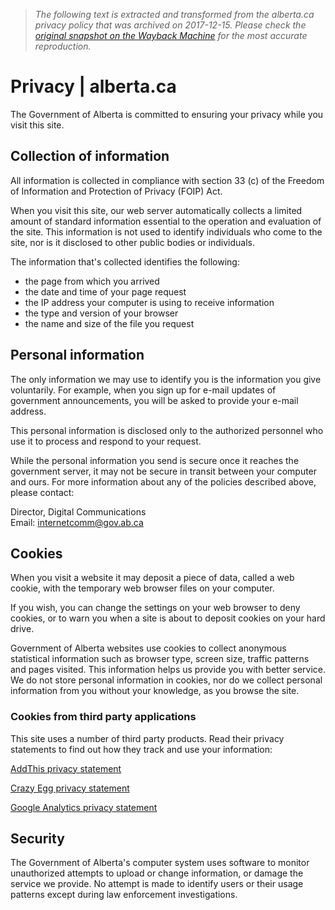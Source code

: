 > *The following text is extracted and transformed from the alberta.ca privacy policy that was archived on 2017-12-15. Please check the [original snapshot on the Wayback Machine](https://web.archive.org/web/20171215180505id_/https%3A//www.alberta.ca/privacystatement.aspx) for the most accurate reproduction.*

# Privacy | alberta.ca

The Government of Alberta is committed to ensuring your privacy while you visit this site. 

## Collection of information

All information is collected in compliance with section 33 (c) of the Freedom of Information and Protection of Privacy (FOIP) Act.

When you visit this site, our web server automatically collects a limited amount of standard information essential to the operation and evaluation of the site. This information is not used to identify individuals who come to the site, nor is it disclosed to other public bodies or individuals.

The information that's collected identifies the following:

  * the page from which you arrived
  * the date and time of your page request
  * the IP address your computer is using to receive information
  * the type and version of your browser
  * the name and size of the file you request



## Personal information

The only information we may use to identify you is the information you give voluntarily. For example, when you sign up for e-mail updates of government announcements, you will be asked to provide your e-mail address.

This personal information is disclosed only to the authorized personnel who use it to process and respond to your request.

While the personal information you send is secure once it reaches the government server, it may not be secure in transit between your computer and ours. For more information about any of the policies described above, please contact:

Director, Digital Communications  
Email: [internetcomm@gov.ab.ca](mailto:internetcomm@gov.ab.ca?subject=GOA%20Privacy%20statement)

## Cookies

When you visit a website it may deposit a piece of data, called a web cookie, with the temporary web browser files on your computer.

If you wish, you can change the settings on your web browser to deny cookies, or to warn you when a site is about to deposit cookies on your hard drive.

Government of Alberta websites use cookies to collect anonymous statistical information such as browser type, screen size, traffic patterns and pages visited. This information helps us provide you with better service. We do not store personal information in cookies, nor do we collect personal information from you without your knowledge, as you browse the site.

### Cookies from third party applications

This site uses a number of third party products. Read their privacy statements to find out how they track and use your information:

[AddThis privacy statement](http://www.addthis.com/privacy)

[Crazy Egg privacy statement](http://www.crazyegg.com/privacy)

[Google Analytics privacy statement](https://www.google.com/policies/privacy/)

## Security

The Government of Alberta's computer system uses software to monitor unauthorized attempts to upload or change information, or damage the service we provide. No attempt is made to identify users or their usage patterns except during law enforcement investigations.
